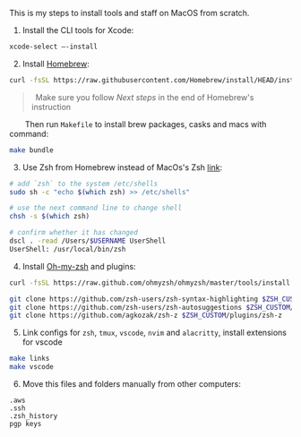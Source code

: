This is my steps to install tools and staff on MacOS from scratch.

1. Install the CLI tools for Xcode:

```bash
xcode-select —-install
```

2. Install [Homebrew](https://brew.sh/):
```bash
curl -fsSL https://raw.githubusercontent.com/Homebrew/install/HEAD/install.sh | bash
```
> &ensp;Make sure you follow *Next steps* in the end of Homebrew's instruction

&emsp;&emsp;Then run `Makefile` to install brew packages, casks and macs with command:

```bash
make bundle
```

3. Use Zsh from Homebrew instead of MacOs's Zsh [link](https://cyishere.medium.com/update-zsh-on-macos-f9de96373a43):

```bash
# add `zsh` to the system /etc/shells
sudo sh -c "echo $(which zsh) >> /etc/shells"

# use the next command line to change shell
chsh -s $(which zsh)

# confirm whether it has changed
dscl . -read /Users/$USERNAME UserShell
UserShell: /usr/local/bin/zsh
```

4. Install [Oh-my-zsh](https://ohmyz.sh/) and plugins:

```bash
curl -fsSL https://raw.github.com/ohmyzsh/ohmyzsh/master/tools/install.sh | bash
```
```bash
git clone https://github.com/zsh-users/zsh-syntax-highlighting $ZSH_CUSTOM/plugins/zsh-syntax-highlighting
git clone https://github.com/zsh-users/zsh-autosuggestions $ZSH_CUSTOM/plugins/zsh-autosuggestions
git clone https://github.com/agkozak/zsh-z $ZSH_CUSTOM/plugins/zsh-z
```

5. Link configs for `zsh`, `tmux`, `vscode`, `nvim` and `alacritty`, install extensions for vscode

```bash
make links
make vscode
```

6. Move this files and folders manually from other computers:

```
.aws
.ssh
.zsh_history
pgp keys
```
